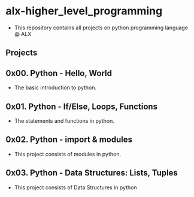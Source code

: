 # alx-higher_level_programming

* This repository contains all projects on python programming language @ ALX 

## Projects  

## 0x00. Python - Hello, World
 * The basic introduction to python.

## 0x01. Python - If/Else, Loops, Functions
 * The statements and functions in python.

## 0x02. Python - import & modules
 * This project consists of modules in python.

## 0x03. Python - Data Structures: Lists, Tuples
 * This project consists of Data Structures in python
